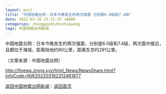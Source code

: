 ```yaml
---
layout: post
title: "中国地震台网：日本今晚发生的两次强震 分别是6.0级和7.4级"
date: 2022-03-16 23:15:37 +0800
categories: zhongguodizhentaiwang
tags: 中国地震台网新闻
---
```

<p>中国地震台网：日本今晚发生的两次强震，分别是6.0级和7.4级，两次震中接近，且都位于海域，距离陆地约80公里，距离东京约291公里。</p><p class="em_media">（文章来源：中国地震台网）</p>

<http://finews.zning.xyz/html_News/NewsShare.html?infoCode=NW202203162312461877>

[返回中国地震台网新闻](//finews.withounder.com/category/zhongguodizhentaiwang.html)｜[返回首页](//finews.withounder.com/)